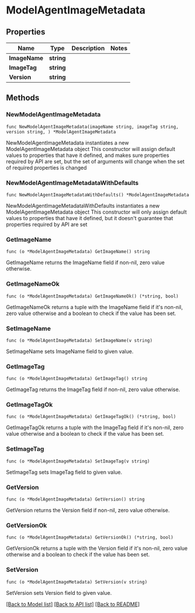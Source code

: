 # ModelAgentImageMetadata

## Properties

Name | Type | Description | Notes
------------ | ------------- | ------------- | -------------
**ImageName** | **string** |  | 
**ImageTag** | **string** |  | 
**Version** | **string** |  | 

## Methods

### NewModelAgentImageMetadata

`func NewModelAgentImageMetadata(imageName string, imageTag string, version string, ) *ModelAgentImageMetadata`

NewModelAgentImageMetadata instantiates a new ModelAgentImageMetadata object
This constructor will assign default values to properties that have it defined,
and makes sure properties required by API are set, but the set of arguments
will change when the set of required properties is changed

### NewModelAgentImageMetadataWithDefaults

`func NewModelAgentImageMetadataWithDefaults() *ModelAgentImageMetadata`

NewModelAgentImageMetadataWithDefaults instantiates a new ModelAgentImageMetadata object
This constructor will only assign default values to properties that have it defined,
but it doesn't guarantee that properties required by API are set

### GetImageName

`func (o *ModelAgentImageMetadata) GetImageName() string`

GetImageName returns the ImageName field if non-nil, zero value otherwise.

### GetImageNameOk

`func (o *ModelAgentImageMetadata) GetImageNameOk() (*string, bool)`

GetImageNameOk returns a tuple with the ImageName field if it's non-nil, zero value otherwise
and a boolean to check if the value has been set.

### SetImageName

`func (o *ModelAgentImageMetadata) SetImageName(v string)`

SetImageName sets ImageName field to given value.


### GetImageTag

`func (o *ModelAgentImageMetadata) GetImageTag() string`

GetImageTag returns the ImageTag field if non-nil, zero value otherwise.

### GetImageTagOk

`func (o *ModelAgentImageMetadata) GetImageTagOk() (*string, bool)`

GetImageTagOk returns a tuple with the ImageTag field if it's non-nil, zero value otherwise
and a boolean to check if the value has been set.

### SetImageTag

`func (o *ModelAgentImageMetadata) SetImageTag(v string)`

SetImageTag sets ImageTag field to given value.


### GetVersion

`func (o *ModelAgentImageMetadata) GetVersion() string`

GetVersion returns the Version field if non-nil, zero value otherwise.

### GetVersionOk

`func (o *ModelAgentImageMetadata) GetVersionOk() (*string, bool)`

GetVersionOk returns a tuple with the Version field if it's non-nil, zero value otherwise
and a boolean to check if the value has been set.

### SetVersion

`func (o *ModelAgentImageMetadata) SetVersion(v string)`

SetVersion sets Version field to given value.



[[Back to Model list]](../README.md#documentation-for-models) [[Back to API list]](../README.md#documentation-for-api-endpoints) [[Back to README]](../README.md)


